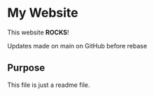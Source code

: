 # My Website

This website __ROCKS__!

Updates made on main on GitHub before rebase

## Purpose

This file is just a readme file.
